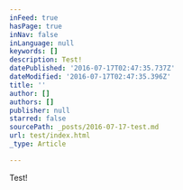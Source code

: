 ```yaml
---
inFeed: true
hasPage: true
inNav: false
inLanguage: null
keywords: []
description: Test!
datePublished: '2016-07-17T02:47:35.737Z'
dateModified: '2016-07-17T02:47:35.396Z'
title: ''
author: []
authors: []
publisher: null
starred: false
sourcePath: _posts/2016-07-17-test.md
url: test/index.html
_type: Article

---
```

Test!